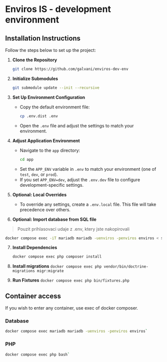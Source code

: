# Enviros IS - development environment

## Installation Instructions

Follow the steps below to set up the project:

1. **Clone the Repository**
   ```bash
   git clone https://github.com/galvani/enviros-dev-env
   ```

2. **Initialize Submodules**
   ```bash
   git submodule update --init --recursive
   ```

3. **Set Up Environment Configuration**
    - Copy the default environment file:
      ```bash
      cp .env.dist .env
      ```
    - Open the `.env` file and adjust the settings to match your environment.

4. **Adjust Application Environment**
    - Navigate to the `app` directory:
      ```bash
      cd app
      ```
    - Set the `APP_ENV` variable in `.env` to match your environment (one of `test`, `dev`, or `prod`).
    - If you set `APP_ENV=dev`, adjust the `.env.dev` file to configure development-specific settings.


5. **Optional: Local Overrides**
    - To override any settings, create a `.env.local` file. This file will take precedence over others.


6. **Optional: Import database from SQL file**
> Pouzit prihlasovaci udaje z .env, ktery jste nakopirovali

   ```bash
   docker compose exec -iT mariadb mariadb -uenviros -penviros enviros < sql_file.sql`
   ```

7. **Install Dependencies**
   ```bash
   docker compose exec php composer install
   ```

8. **Install migrations**
`docker compose exec php vendor/bin/doctrine-migrations migr:migrate`

9. **Run Fixtures**
`docker compose exec php bin/fixtures.php`

## Container access 

If you wish to enter any container, use exec of docker composer.

### Database

   ```bash
   docker compose exec mariadb mariadb -uenviros -penviros enviros`
   ```

###  PHP

   ```bash
   docker compose exec php bash`
   ```
